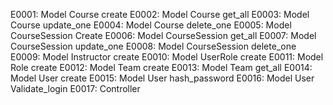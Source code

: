 E0001: Model Course create
E0002: Model Course get_all
E0003: Model Course update_one
E0004: Model Course delete_one
E0005: Model CourseSession Create
E0006: Model CourseSession get_all
E0007: Model CourseSession update_one
E0008: Model CourseSession delete_one
E0009: Model Instructor create
E0010: Model UserRole create
E0011: Model Role create
E0012: Model Team create
E0013: Model Team get_all
E0014: Model User create
E0015: Model User hash_password
E0016: Model User Validate_login
E0017: Controller
